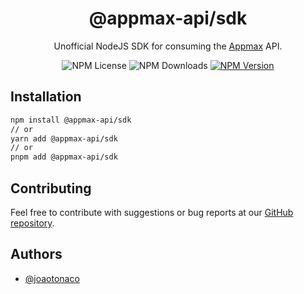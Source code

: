 
<h1 align="center">@appmax-api/sdk</h1>

<p align="center">Unofficial NodeJS SDK for consuming the <a href="https://appmax.com.br" target="_blank">Appmax</a> API.</p>

<div align="center">
  <div style="width: fit-content; display: flex; align-items: flex-start; gap: 4px;">
    <img alt="NPM License" src="https://img.shields.io/npm/l/@appmax-api/sdk">
    <img alt="NPM Downloads" src="https://img.shields.io/npm/dw/@appmax-api/sdk">
    <a href="https://npmjs.com/package/@appmax-api/sdk">
      <img alt="NPM Version" src="https://img.shields.io/npm/v/@appmax-api/sdk">
    </a>
  </div>
</div>

## Installation

```bash
npm install @appmax-api/sdk
// or
yarn add @appmax-api/sdk
// or
pnpm add @appmax-api/sdk
```

## Contributing

Feel free to contribute with suggestions or bug reports at our [GitHub repository](https://github.com/joaotonaco/appmax-api-sdk).

## Authors

- [@joaotonaco](https://github.com/joaotonaco)